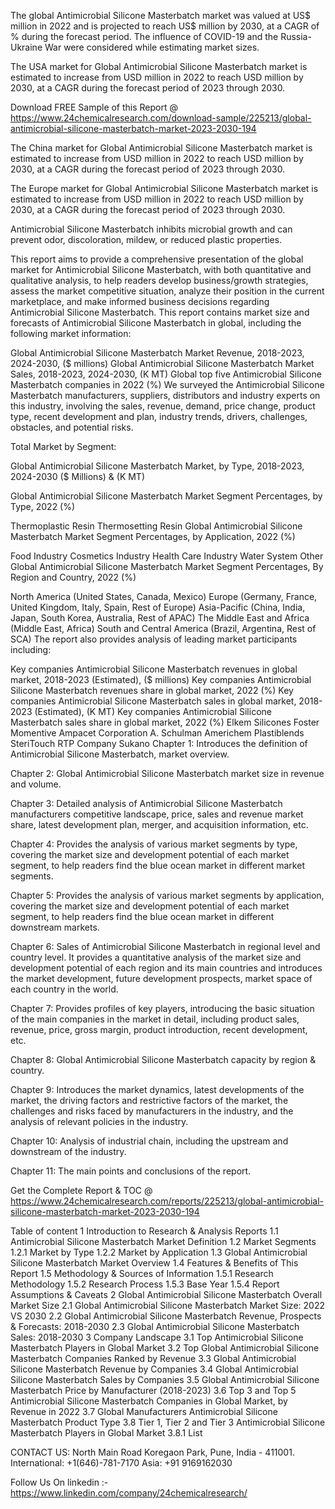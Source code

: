 The global Antimicrobial Silicone Masterbatch market was valued at US$ million in 2022 and is projected to reach US$ million by 2030, at a CAGR of % during the forecast period. The influence of COVID-19 and the Russia-Ukraine War were considered while estimating market sizes.

The USA market for Global Antimicrobial Silicone Masterbatch  market is estimated to increase from USD million in 2022 to reach USD million by 2030, at a CAGR during the forecast period of 2023 through 2030.

Download FREE Sample of this Report @ https://www.24chemicalresearch.com/download-sample/225213/global-antimicrobial-silicone-masterbatch-market-2023-2030-194

The China market for Global Antimicrobial Silicone Masterbatch  market is estimated to increase from USD million in 2022 to reach USD million by 2030, at a CAGR during the forecast period of 2023 through 2030.

The Europe market for Global Antimicrobial Silicone Masterbatch market is estimated to increase from USD million in 2022 to reach USD million by 2030, at a CAGR during the forecast period of 2023 through 2030.

Antimicrobial Silicone Masterbatch inhibits microbial growth and can prevent odor, discoloration, mildew, or reduced plastic properties.

This report aims to provide a comprehensive presentation of the global market for Antimicrobial Silicone Masterbatch, with both quantitative and qualitative analysis, to help readers develop business/growth strategies, assess the market competitive situation, analyze their position in the current marketplace, and make informed business decisions regarding Antimicrobial Silicone Masterbatch. This report contains market size and forecasts of Antimicrobial Silicone Masterbatch in global, including the following market information:

Global Antimicrobial Silicone Masterbatch Market Revenue, 2018-2023, 2024-2030, ($ millions)
Global Antimicrobial Silicone Masterbatch Market Sales, 2018-2023, 2024-2030, (K MT)
Global top five Antimicrobial Silicone Masterbatch companies in 2022 (%)
We surveyed the Antimicrobial Silicone Masterbatch manufacturers, suppliers, distributors and industry experts on this industry, involving the sales, revenue, demand, price change, product type, recent development and plan, industry trends, drivers, challenges, obstacles, and potential risks.

Total Market by Segment:

Global Antimicrobial Silicone Masterbatch Market, by Type, 2018-2023, 2024-2030 ($ Millions) & (K MT)

Global Antimicrobial Silicone Masterbatch Market Segment Percentages, by Type, 2022 (%)

Thermoplastic Resin
Thermosetting Resin
Global Antimicrobial Silicone Masterbatch Market Segment Percentages, by Application, 2022 (%)

Food Industry
Cosmetics Industry
Health Care Industry
Water System
Other
Global Antimicrobial Silicone Masterbatch Market Segment Percentages, By Region and Country, 2022 (%)

North America (United States, Canada, Mexico)
Europe (Germany, France, United Kingdom, Italy, Spain, Rest of Europe)
Asia-Pacific (China, India, Japan, South Korea, Australia, Rest of APAC)
The Middle East and Africa (Middle East, Africa)
South and Central America (Brazil, Argentina, Rest of SCA)
The report also provides analysis of leading market participants including:

Key companies Antimicrobial Silicone Masterbatch revenues in global market, 2018-2023 (Estimated), ($ millions)
Key companies Antimicrobial Silicone Masterbatch revenues share in global market, 2022 (%)
Key companies Antimicrobial Silicone Masterbatch sales in global market, 2018-2023 (Estimated), (K MT)
Key companies Antimicrobial Silicone Masterbatch sales share in global market, 2022 (%)
Elkem Silicones
Foster
Momentive
Ampacet Corporation
A. Schulman
Americhem
Plastiblends
SteriTouch
RTP Company
Sukano
Chapter 1: Introduces the definition of Antimicrobial Silicone Masterbatch, market overview.

Chapter 2: Global Antimicrobial Silicone Masterbatch market size in revenue and volume.

Chapter 3: Detailed analysis of Antimicrobial Silicone Masterbatch manufacturers competitive landscape, price, sales and revenue market share, latest development plan, merger, and acquisition information, etc.

Chapter 4: Provides the analysis of various market segments by type, covering the market size and development potential of each market segment, to help readers find the blue ocean market in different market segments.

Chapter 5: Provides the analysis of various market segments by application, covering the market size and development potential of each market segment, to help readers find the blue ocean market in different downstream markets.

Chapter 6: Sales of Antimicrobial Silicone Masterbatch in regional level and country level. It provides a quantitative analysis of the market size and development potential of each region and its main countries and introduces the market development, future development prospects, market space of each country in the world.

Chapter 7: Provides profiles of key players, introducing the basic situation of the main companies in the market in detail, including product sales, revenue, price, gross margin, product introduction, recent development, etc.

Chapter 8: Global Antimicrobial Silicone Masterbatch capacity by region & country.

Chapter 9: Introduces the market dynamics, latest developments of the market, the driving factors and restrictive factors of the market, the challenges and risks faced by manufacturers in the industry, and the analysis of relevant policies in the industry.

Chapter 10: Analysis of industrial chain, including the upstream and downstream of the industry.

Chapter 11: The main points and conclusions of the report.

Get the Complete Report & TOC @ https://www.24chemicalresearch.com/reports/225213/global-antimicrobial-silicone-masterbatch-market-2023-2030-194

Table of content
1 Introduction to Research & Analysis Reports
1.1 Antimicrobial Silicone Masterbatch Market Definition
1.2 Market Segments
1.2.1 Market by Type
1.2.2 Market by Application
1.3 Global Antimicrobial Silicone Masterbatch Market Overview
1.4 Features & Benefits of This Report
1.5 Methodology & Sources of Information
1.5.1 Research Methodology
1.5.2 Research Process
1.5.3 Base Year
1.5.4 Report Assumptions & Caveats
2 Global Antimicrobial Silicone Masterbatch Overall Market Size
2.1 Global Antimicrobial Silicone Masterbatch Market Size: 2022 VS 2030
2.2 Global Antimicrobial Silicone Masterbatch Revenue, Prospects & Forecasts: 2018-2030
2.3 Global Antimicrobial Silicone Masterbatch Sales: 2018-2030
3 Company Landscape
3.1 Top Antimicrobial Silicone Masterbatch Players in Global Market
3.2 Top Global Antimicrobial Silicone Masterbatch Companies Ranked by Revenue
3.3 Global Antimicrobial Silicone Masterbatch Revenue by Companies
3.4 Global Antimicrobial Silicone Masterbatch Sales by Companies
3.5 Global Antimicrobial Silicone Masterbatch Price by Manufacturer (2018-2023)
3.6 Top 3 and Top 5 Antimicrobial Silicone Masterbatch Companies in Global Market, by Revenue in 2022
3.7 Global Manufacturers Antimicrobial Silicone Masterbatch Product Type
3.8 Tier 1, Tier 2 and Tier 3 Antimicrobial Silicone Masterbatch Players in Global Market
3.8.1 List

CONTACT US:
North Main Road Koregaon Park, Pune, India - 411001.
International: +1(646)-781-7170
Asia: +91 9169162030

Follow Us On linkedin :- https://www.linkedin.com/company/24chemicalresearch/
